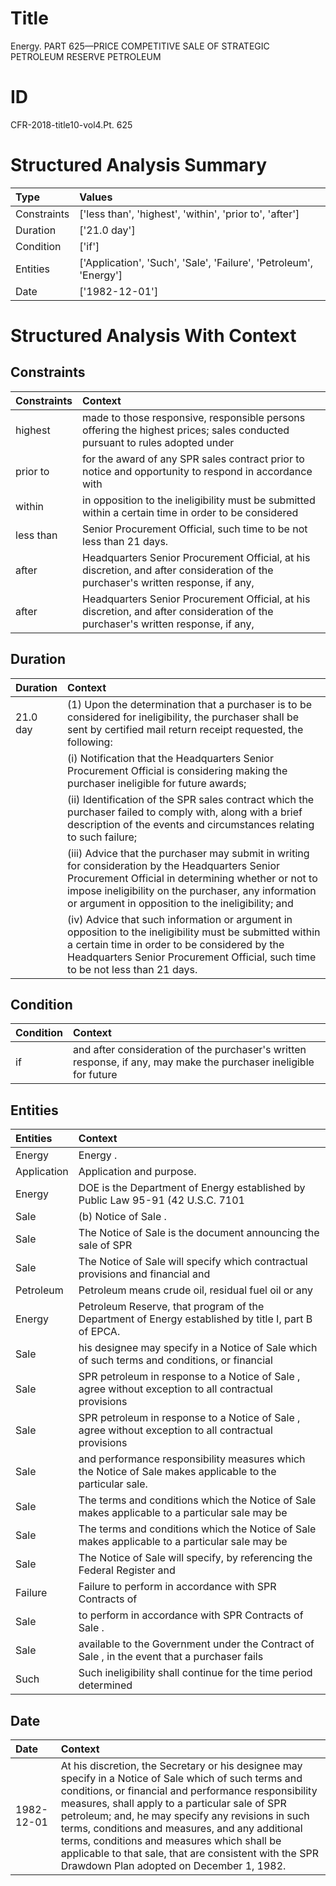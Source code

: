 # Title

 Energy. PART 625—PRICE COMPETITIVE SALE OF STRATEGIC PETROLEUM RESERVE PETROLEUM


# ID

 CFR-2018-title10-vol4.Pt. 625


# Structured Analysis Summary

| Type        | Values                                                            |
|:------------|:------------------------------------------------------------------|
| Constraints | ['less than', 'highest', 'within', 'prior to', 'after']           |
| Duration    | ['21.0 day']                                                      |
| Condition   | ['if']                                                            |
| Entities    | ['Application', 'Such', 'Sale', 'Failure', 'Petroleum', 'Energy'] |
| Date        | ['1982-12-01']                                                    |


# Structured Analysis With Context

 


## Constraints

| Constraints   | Context                                                                                                                           |
|:--------------|:----------------------------------------------------------------------------------------------------------------------------------|
| highest       | made to those responsive, responsible persons offering the highest prices; sales conducted pursuant to rules adopted under        |
| prior to      | for the award of any SPR sales contract prior to notice and opportunity to respond in accordance with                             |
| within        | in opposition to the ineligibility must be submitted within a certain time in order to be considered                              |
| less than     | Senior Procurement Official, such time to be not less than  21 days.                                                              |
| after         | Headquarters Senior Procurement Official, at his discretion, and after consideration of the purchaser's written response, if any, |
| after         | Headquarters Senior Procurement Official, at his discretion, and after consideration of the purchaser's written response, if any, |


## Duration

| Duration   | Context                                                                                                                                                                                                                                                                         |
|:-----------|:--------------------------------------------------------------------------------------------------------------------------------------------------------------------------------------------------------------------------------------------------------------------------------|
| 21.0 day   | (1) Upon the determination that a purchaser is to be considered for ineligibility, the purchaser shall be sent by certified mail return receipt requested, the following:                                                                                                       |
|            |             (i) Notification that the Headquarters Senior Procurement Official is considering making the purchaser ineligible for future awards;                                                                                                                                |
|            |             (ii) Identification of the SPR sales contract which the purchaser failed to comply with, along with a brief description of the events and circumstances relating to such failure;                                                                                   |
|            |             (iii) Advice that the purchaser may submit in writing for consideration by the Headquarters Senior Procurement Official in determining whether or not to impose ineligibility on the purchaser, any information or argument in opposition to the ineligibility; and |
|            |             (iv) Advice that such information or argument in opposition to the ineligibility must be submitted within a certain time in order to be considered by the Headquarters Senior Procurement Official, such time to be not less than 21 days.                          |


## Condition

| Condition   | Context                                                                                                           |
|:------------|:------------------------------------------------------------------------------------------------------------------|
| if          | and after consideration of the purchaser's written response, if any, may make the purchaser ineligible for future |


## Entities

| Entities    | Context                                                                                                    |
|:------------|:-----------------------------------------------------------------------------------------------------------|
| Energy      | Energy .                                                                                                   |
| Application | Application  and purpose.                                                                                  |
| Energy      | DOE is the Department of  Energy established by Public Law 95-91 (42 U.S.C. 7101                           |
| Sale        | (b) Notice of  Sale .                                                                                      |
| Sale        | The Notice of  Sale is the document announcing the sale of SPR                                             |
| Sale        | The Notice of  Sale will specify which contractual provisions and financial and                            |
| Petroleum   | Petroleum means crude oil, residual fuel oil or any                                                        |
| Energy      | Petroleum Reserve, that program of the Department of Energy  established by title I, part B of EPCA.       |
| Sale        | his designee may specify in a Notice of Sale which of such terms and conditions, or financial              |
| Sale        | SPR petroleum in response to a Notice of Sale , agree without exception to all contractual provisions      |
| Sale        | SPR petroleum in response to a Notice of Sale , agree without exception to all contractual provisions      |
| Sale        | and performance responsibility measures which the Notice of Sale  makes applicable to the particular sale. |
| Sale        | The terms and conditions which the Notice of  Sale makes applicable to a particular sale may be            |
| Sale        | The terms and conditions which the Notice of  Sale makes applicable to a particular sale may be            |
| Sale        | The Notice of  Sale will specify, by referencing the Federal Register and                                  |
| Failure     | Failure to perform in accordance with SPR Contracts of                                                     |
| Sale        | to perform in accordance with SPR Contracts of Sale .                                                      |
| Sale        | available to the Government under the Contract of Sale , in the event that a purchaser fails               |
| Such        | Such ineligibility shall continue for the time period determined                                           |


## Date

| Date       | Context                                                                                                                                                                                                                                                                                                                                                                                                                                                                       |
|:-----------|:------------------------------------------------------------------------------------------------------------------------------------------------------------------------------------------------------------------------------------------------------------------------------------------------------------------------------------------------------------------------------------------------------------------------------------------------------------------------------|
| 1982-12-01 | At his discretion, the Secretary or his designee may specify in a Notice of Sale which of such terms and conditions, or financial and performance responsibility measures, shall apply to a particular sale of SPR petroleum; and, he may specify any revisions in such terms, conditions and measures, and any additional terms, conditions and measures which shall be applicable to that sale, that are consistent with the SPR Drawdown Plan adopted on December 1, 1982. |



